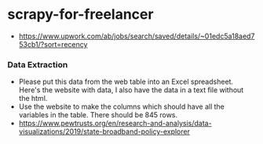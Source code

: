 # scrapy-for-freelancer

* https://www.upwork.com/ab/jobs/search/saved/details/~01edc5a18aed753cb1/?sort=recency

### Data Extraction

* Please put this data from the web table into an Excel spreadsheet. Here's the website with data, I also have the data in a text file without the html. 
* Use the website to make the columns which should have all the variables in the table. There should be 845 rows.
* https://www.pewtrusts.org/en/research-and-analysis/data-visualizations/2019/state-broadband-policy-explorer